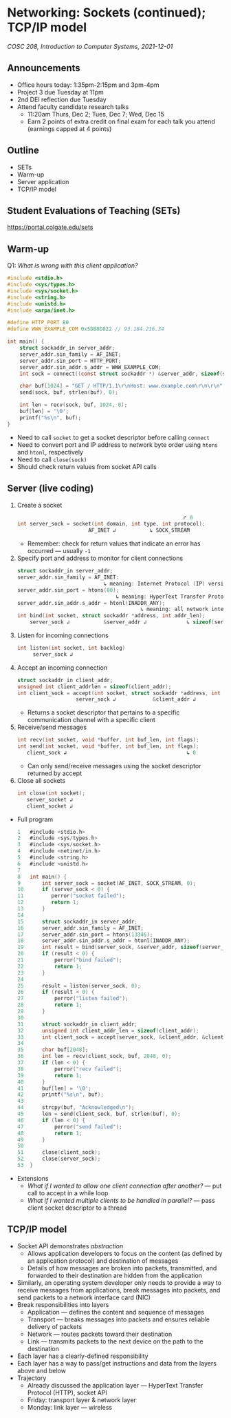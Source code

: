# Networking: Sockets (continued); TCP/IP model
_COSC 208, Introduction to Computer Systems, 2021-12-01_

## Announcements
* Office hours today: 1:35pm-2:15pm and 3pm-4pm
* Project 3 due Tuesday at 11pm
* 2nd DEI reflection due Tuesday
* Attend faculty candidate research talks
    * 11:20am Thurs, Dec 2; Tues, Dec 7; Wed, Dec 15
    * Earn 2 points of extra credit on final exam for each talk you attend (earnings capped at 4 points)

## Outline
* SETs
* Warm-up
* Server application 
* TCP/IP model

## Student Evaluations of Teaching (SETs)
https://portal.colgate.edu/sets

## Warm-up
Q1: _What is wrong with this client application?_
```C
#include <stdio.h>
#include <sys/types.h>
#include <sys/socket.h>
#include <string.h>
#include <unistd.h>
#include <arpa/inet.h>

#define HTTP_PORT 80
#define WWW_EXAMPLE_COM 0x5DB8D822 // 93.184.216.34

int main() {
    struct sockaddr_in server_addr;
    server_addr.sin_family = AF_INET;
    server_addr.sin_port = HTTP_PORT;
    server_addr.sin_addr.s_addr = WWW_EXAMPLE_COM;
    int sock = connect((const struct sockaddr *) &server_addr, sizeof(server_addr));

    char buf[1024] = "GET / HTTP/1.1\r\nHost: www.example.com\r\n\r\n";
    send(sock, buf, strlen(buf), 0);

    int len = recv(sock, buf, 1024, 0);
    buf[len] = '\0';
    printf("%s\n", buf);
}
```
* Need to call `socket` to get a socket descriptor before calling `connect`
* Need to convert port and IP address to network byte order using `htons` and `htonl`, respectively
* Need to call `close(sock)`
* Should check return values from socket API calls

## Server (live coding)
1. Create a socket
    ```C
				                                          ↱ 0
    int server_sock = socket(int domain, int type, int protocol);
                           AF_INET ↲           ↳ SOCK_STREAM
    ```
    * Remember: check for return values that indicate an error has occurred — usually `-1`
2. Specify port and address to monitor for client connections
    ```C
    struct sockaddr_in server_addr;
    server_addr.sin_family = AF_INET:
                                ↳ meaning: Internet Protocol (IP) version 4 
    server_addr.sin_port = htons(80);
                                    ↳ meaning: HyperText Transfer Protocol (HTTP)
    server_addr.sin_addr.s_addr = htonl(INADDR_ANY);
                                            ↳ meaning: all network interfaces
    int bind(int socket, struct sockaddr *address, int addr_len);
        server_sock ↲           &server_addr ↲             ↳ sizeof(serveraddr)
    ```
3. Listen for incoming connections
    ```C
    int listen(int socket, int backlog)
         server_sock ↲ 
    ```
4. Accept an incoming connection
    ```C
    struct sockaddr_in client_addr;
    unsigned int client_addrlen = sizeof(client_addr);
    int client_sock = accept(int socket, struct sockaddr *address, int addr_len);
                       server_sock ↲            &client_addr ↲             ↳ &client_addrlen;
    ```
    * Returns a socket descriptor that pertains to a specific communication channel with a specific client
5. Receive/send messages
    ```C
    int recv(int socket, void *buffer, int buf_len, int flags);
    int send(int socket, void *buffer, int buf_len, int flags);
       client_sock ↲                                       ↳ 0 
    ``` 
    * Can only send/receive messages using the socket descriptor returned by accept
6. Close all sockets
    ```C
    int close(int socket);
       server_socket ↲ 
       client_socket ↲ 
    ```

* Full program
    ```C
    1   #include <stdio.h>
    2   #include <sys/types.h>
    3   #include <sys/socket.h>
    4   #include <netinet/in.h>
    5   #include <string.h>
    6   #include <unistd.h>
    7
    8   int main() {
    9       int server_sock = socket(AF_INET, SOCK_STREAM, 0);
    10      if (server_sock < 0) {
    11         perror("socket failed");
    12         return 1;
    13      }
    14
    15      struct sockaddr_in server_addr;
    16      server_addr.sin_family = AF_INET;
    17      server_addr.sin_port = htons(13346);
    18      server_addr.sin_addr.s_addr = htonl(INADDR_ANY);
    19      int result = bind(server_sock, &server_addr, sizeof(server_addr));
    20      if (result < 0) {
    21          perror("bind failed");
    22          return 1;
    23      }
    24
    25      result = listen(server_sock, 0);
    26      if (result < 0) {
    27          perror("listen failed");
    28          return 1;
    29      }
    30
    31      struct sockaddr_in client_addr;
    32      unsigned int client_addr_len = sizeof(client_addr);
    33      int client_sock = accept(server_sock, &client_addr, &client_addr_len);
    34
    35      char buf[2048];
    36      int len = recv(client_sock, buf, 2048, 0);
    37      if (len < 0) {
    38          perror("recv failed");
    39          return 1;
    40      }
    41      buf[len] = '\0';
    42      printf("%s\n", buf);
    43
    44      strcpy(buf, "Acknowledged\n");
    45      len = send(client_sock, buf, strlen(buf), 0);
    46      if (len < 0) {
    47          perror("send failed");
    48          return 1;
    49      }
    50      
    51      close(client_sock);
    52      close(server_sock);
    53  }
    ```
* Extensions
    * _What if I wanted to allow one client connection after another?_ — put call to accept in a while loop
    * _What if I wanted multiple clients to be handled in parallel?_ — pass client socket descriptor to a thread

## TCP/IP model
* Socket API demonstrates *abstraction*
    * Allows application developers to focus on the content (as defined by an application protocol) and destination of messages 
    * Details of how messages are broken into packets, transmitted, and forwarded to their destination are hidden from the application
* Similarly, an operating system developer only needs to provide a way to receive messages from applications, break messages into packets, and send packets to a network interface card (NIC)
* Break responsibilities into layers
    * Application — defines the content and sequence of messages
    * Transport — breaks messages into packets and ensures reliable delivery of packets
    * Network — routes packets toward their destination
    * Link — transmits packets to the next device on the path to the destination
* Each layer has a clearly-defined responsibility
* Each layer has a way to pass/get instructions and data from the layers above and below
* Trajectory
    * Already discussed the application layer — HyperText Transfer Protocol (HTTP), socket API
    * Friday: transport layer & network layer
    * Monday: link layer — wireless
